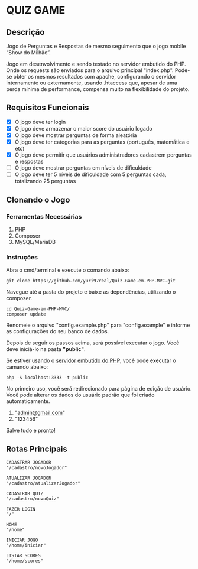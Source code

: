 # QUIZ GAME

## Descrição

Jogo de Perguntas e Respostas de mesmo seguimento que o jogo mobile “Show do Milhão”.

Jogo em desenvolvimento e sendo testado no servidor embutido do PHP. Onde os requests são enviados para o arquivo principal "index.php".
Pode-se obter os mesmos resultados com apache, configurando o servidor internamente ou externamente, usando .htaccess que, apesar de uma perda mínima de performance, compensa muito na flexibilidade do projeto.

## Requisitos Funcionais

- [x] O jogo deve ter login
- [x] O jogo deve armazenar o maior score do usuário logado
- [x] O jogo deve mostrar perguntas de forma aleatória
- [x] O jogo deve ter categorias para as perguntas (português, matemática e etc)
- [x] O jogo deve permitir que usuários administradores cadastrem perguntas e respostas
- [ ] O jogo deve mostrar perguntas em níveis de dificuldade
- [ ] O jogo deve ter 5 níveis de dificuldade com 5 perguntas cada, totalizando 25 perguntas

## Clonando o Jogo

### Ferramentas Necessárias

1. PHP
2. Composer
3. MySQL/MariaDB

### Instruções

Abra o cmd/terminal e execute o comando abaixo:

    git clone https://github.com/yuri97real/Quiz-Game-em-PHP-MVC.git

Navegue até a pasta do projeto e baixe as dependências, utilizando o composer.

    cd Quiz-Game-em-PHP-MVC/
    composer update

Renomeie o arquivo "config.example.php" para "config.example" e informe as configurações do seu banco de dados.

Depois de seguir os passos acima, será possível executar o jogo. Você deve iniciá-lo na pasta <strong>"public"</strong>.

Se estiver usando o <a href="https://www.php.net/manual/pt_BR/features.commandline.webserver.php">servidor embutido do PHP</a>, você pode executar o camando abaixo:

    php -S localhost:3333 -t public

No primeiro uso, você será redirecionado para página de edição de usuário. Você pode alterar os dados do usuário padrão que foi criado automaticamente.

1. "admin@gmail.com"
2. "123456"

Salve tudo e pronto!

## Rotas Principais

    CADASTRAR JOGADOR
    "/cadastro/novoJogador"

    ATUALIZAR JOGADOR
    "/cadastro/atualizarJogador"

    CADASTRAR QUIZ
    "/cadastro/novoQuiz"

    FAZER LOGIN
    "/"

    HOME
    "/home"

    INICIAR JOGO
    "/home/iniciar"

    LISTAR SCORES
    "/home/scores"